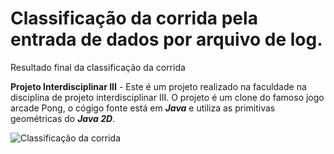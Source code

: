 # Classificação da corrida pela entrada de dados por arquivo de log.
Resultado final da classificação da corrida

**Projeto Interdisciplinar III** - Este é um projeto realizado na faculdade na disciplina de projeto interdisciplinar III.
O projeto é um clone do famoso jogo arcade Pong, o cógigo fonte está em ***Java*** e utiliza as primitivas geométricas do ***Java 2D***.

![Classificação da corrida](https://github.com/adevecchi/PongClone/blob/master/pong.png)
